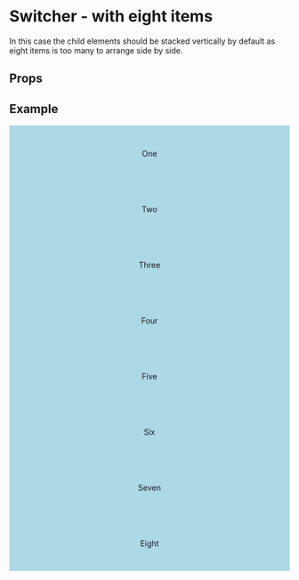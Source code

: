 <script lang="ts">
	import type { Space, Measure } from '$lib/types';
	import Switcher from '$lib/Switcher/index.svelte';
	import Stack from '$lib/Stack/index.svelte';
	import SqueezeContainer from '$lib/SqueezeContainer/index.svelte';
	import PropSelect from '$lib/PropSelect/index.svelte';

	import { space_options, measure_options } from '../../preview-content/options';

	let switcherSpace: Space = 'var(--s-1)';
	let switcherMinWidth: Measure = 'var(--measure-small)';
</script>

<style>
	.item {
		display: flex;
		align-items: center;
		justify-content: center;
		width: 100%;
		max-width: none;
		height: 100px;
		background-color: lightblue;
	}
</style>

# Switcher - with eight items

In this case the child elements should be stacked vertically by default as eight items is too many to arrange side by side.

## Props

<PropSelect options={space_options} name="switcherSpace" bind:value={switcherSpace} />
<PropSelect options={measure_options} name="switcherMinWidth" bind:value={switcherMinWidth} />

## Example

<SqueezeContainer>
	<Switcher {switcherSpace} {switcherMinWidth}>
		<span class="item">One</span>
		<span class="item">Two</span>
		<span class="item">Three</span>
		<span class="item">Four</span>
		<span class="item">Five</span>
		<span class="item">Six</span>
		<span class="item">Seven</span>
		<span class="item">Eight</span>
	</Switcher>
</SqueezeContainer>
